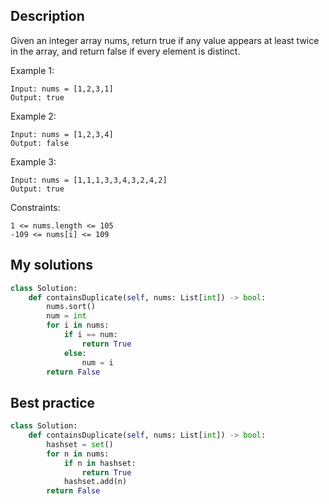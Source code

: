 ## Description

Given an integer array nums, return true if any value appears at least twice in the array, and return false if every element is distinct.

Example 1:
```
Input: nums = [1,2,3,1]
Output: true
```
Example 2:
```
Input: nums = [1,2,3,4]
Output: false
```
Example 3:
```
Input: nums = [1,1,1,3,3,4,3,2,4,2]
Output: true
```
 

Constraints:

    1 <= nums.length <= 105
    -109 <= nums[i] <= 109


## My solutions

```Python
class Solution:
    def containsDuplicate(self, nums: List[int]) -> bool:
        nums.sort()
        num = int
        for i in nums:
            if i == num:
                return True
            else:
                num = i
        return False
```

## Best practice
```Python
class Solution:
    def containsDuplicate(self, nums: List[int]) -> bool:
        hashset = set()
        for n in nums:
            if n in hashset:
                return True
            hashset.add(n)
        return False
```